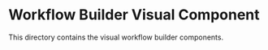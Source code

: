 # Workflow Builder Visual Component

This directory contains the visual workflow builder components.
